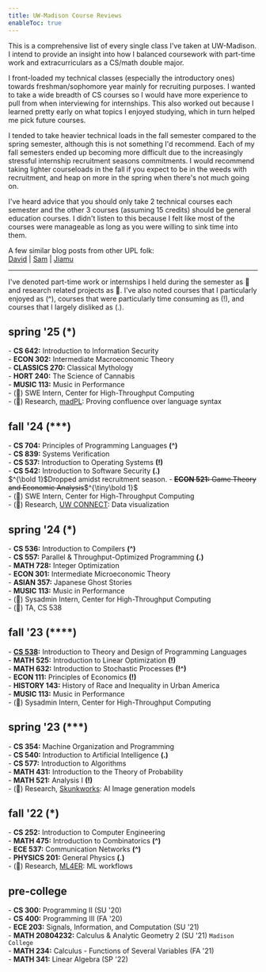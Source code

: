 ```yaml
---
title: UW-Madison Course Reviews
enableToc: true
---
```


This is a comprehensive list of every single class I've taken at UW-Madison. I intend to provide an insight into how I balanced coursework with part-time work and extracurriculars as a CS/math double major. 

I front-loaded my technical classes (especially the introductory ones) towards freshman/sophomore year mainly for recruiting purposes. I wanted to take a wide breadth of CS courses so I would have more experience to pull from when interviewing for internships. This also worked out because I learned pretty early on what topics I enjoyed studying, which in turn helped me pick future courses.

I tended to take heavier technical loads in the fall semester compared to the spring semester, although this is not something I'd recommend. Each of my fall semesters ended up becoming more difficult due to the increasingly stressful internship recruitment seasons commitments. I would recommend taking lighter courseloads in the fall if you expect to be in the weeds with recruitment, and heap on more in the spring when there's not much going on.

I've heard advice that you should only take 2 technical courses each semester and the other 3 courses (assuming 15 credits) should be general education courses. I didn't listen to this because I felt like most of the courses were manageable as long as you were willing to sink time into them.

A few similar blog posts from other UPL folk:  
[David](https://dteather.com/blogs/madison-class-rankings/) | [Sam](https://baumohl.dev/blog/uw-madison-courses/) | [Jiamu](https://jiamuchai.com/courses/)

---

I've denoted part-time work or internships I held during the semester as 💼 and research related projects as 🔬. I've also noted courses that I particularly enjoyed as (^), courses that were particularly time consuming as (!), and courses that I largely disliked as (.).

<!-- ## overview
**CS:**  
\- 252: Intro to Computer Engineering  
\- 300: Programming II  
\- 354: Machine Organization \& Programming  
\- 400: Programming III  
\- 536: Compilers  
\- 537: Operating Systems  
\- 538: Programming Languages  
\- 540: Artificial Intelligence  
\- 542: Software Security  
\- 557: Parallel \& Throughput-Optimized Programming  
\- 577: Algorithms  
\- 642: Information Security
\- 704: Principles of Programming Languages  
\- 859: Systems Verification  

**MATH:**  
\- 234: Multivariable Calculus  
\- 341: Linear Algebra  
\- 431: Probability Theory  
\- 475: Combinatorics  
\- 521: Analysis I  
\- 525: Linear Optimization  
\- 632: Stochastic Processes  
\- 728: Integer Optimization

--- -->
## spring '25 (*)
\- **CS 642:** Introduction to Information Security  
\- **ECON 302:** Intermediate Macroeconomic Theory  
\- **CLASSICS 270:** Classical Mythology    
\- **HORT 240:** The Science of Cannabis    
\- **MUSIC 113:** Music in Performance  
\- (💼) SWE Intern, Center for High-Throughput Computing  
\- (🔬) Research, [madPL](https://madpl.cs.wisc.edu/): Proving confluence over language syntax  

## fall '24 (***)
\- **CS 704:** Principles of Programming Languages **(^)**  
\- **CS 839:** Systems Verification  
\- **CS 537:** Introduction to Operating Systems **(!)**  
\- **CS 542:** Introduction to Software Security **(.)**  
<span class="sidenote">$^{\bold 1}$Dropped amidst recruitment season.</span>
\- ~~**ECON 521:** Game Theory and Economic Analysis~~$^{\tiny\bold 1}$  
\- (💼) SWE Intern, Center for High-Throughput Computing  
\- (🔬) Research, [UW CONNECT](https://uwconnect.ece.wisc.edu/): Data visualization

## spring '24 (*)
\- **CS 536:** Introduction to Compilers **(^)**  
\- **CS 557:** Parallel & Throughput-Optimized Programming **(.)**  
\- **MATH 728:** Integer Optimization  
\- **ECON 301:** Intermediate Microeconomic Theory  
\- **ASIAN 357:** Japanese Ghost Stories  
\- **MUSIC 113:** Music in Performance    
\- (💼) Sysadmin Intern, Center for High-Throughput Computing  
\- (💼) TA, CS 538

## fall '23 (\*\***)
\- **[CS 538](/cs538):** Introduction to Theory and Design of Programming Languages  
\- **MATH 525:** Introduction to Linear Optimization **(!)**  
\- **MATH 632:** Introduction to Stochastic Processes **(!^)**  
\- **ECON 111:** Principles of Economics **(!)**  
\- **HISTORY 143:** History of Race and Inequality in Urban America  
\- **MUSIC 113:** Music in Performance  
\- (💼) Sysadmin Intern, Center for High-Throughput Computing  

## spring '23 (***)
\- **CS 354:** Machine Organization and Programming  
\- **CS 540:** Introduction to Artificial Intelligence **(.)**  
\- **CS 577:** Introduction to Algorithms  
\- **MATH 431:** Introduction to the Theory of Probability  
\- **MATH 521:** Analysis I **(!)**  
\- (🔬) Research, [Skunkworks](https://skunkworks.engr.wisc.edu/): AI Image generation models

## fall '22 (*)
\- **CS 252:** Introduction to Computer Engineering  
\- **MATH 475:** Introduction to Combinatorics **(^)**  
\- **ECE 537:** Communication Networks **(^)**  
\- **PHYSICS 201:** General Physics **(.)**  
\- (🔬) Research, [ML4ER](https://skunkworks.engr.wisc.edu/informatics-skunkworks-education-course/): ML workflows

## pre-college
\- **CS 300:** Programming II (SU '20)  
\- **CS 400:** Programming III (FA '20)  
\- **ECE 203:** Signals, Information, and Computation (SU '21)  
\- **MATH 20804232:** Calculus & Analytic Geometry 2 (SU '21) `Madison College`  
\- **MATH 234:** Calculus - Functions of Several Variables (FA '21)  
\- **MATH 341:** Linear Algebra (SP '22)
